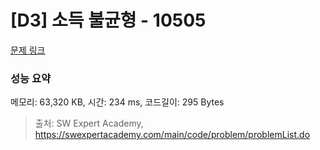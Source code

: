 # [D3] 소득 불균형 - 10505 

[문제 링크](https://swexpertacademy.com/main/code/problem/problemDetail.do?contestProbId=AXNP4CvauaMDFAXS) 

### 성능 요약

메모리: 63,320 KB, 시간: 234 ms, 코드길이: 295 Bytes



> 출처: SW Expert Academy, https://swexpertacademy.com/main/code/problem/problemList.do